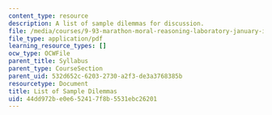 ```yaml
---
content_type: resource
description: A list of sample dilemmas for discussion.
file: /media/courses/9-93-marathon-moral-reasoning-laboratory-january-iap-2007/44dd972be0e652417f8b5531ebc26201_dilemmas.pdf
file_type: application/pdf
learning_resource_types: []
ocw_type: OCWFile
parent_title: Syllabus
parent_type: CourseSection
parent_uid: 532d652c-6203-2730-a2f3-de3a3768385b
resourcetype: Document
title: List of Sample Dilemmas
uid: 44dd972b-e0e6-5241-7f8b-5531ebc26201
---
```


